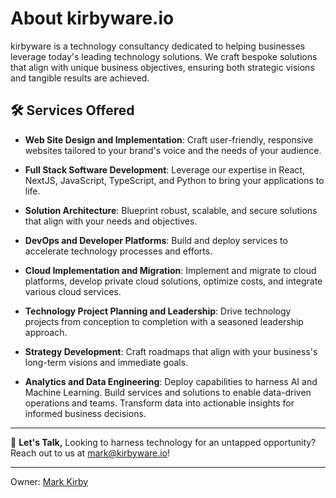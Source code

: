 # About kirbyware.io

kirbyware is a technology consultancy dedicated to helping businesses leverage today's leading technology solutions. We craft bespoke solutions that align with unique business objectives, ensuring both strategic visions and tangible results are achieved.

## 🛠 Services Offered

- **Web Site Design and Implementation**: Craft user-friendly, responsive websites tailored to your brand's voice and the needs of your audience.

- **Full Stack Software Development**: Leverage our expertise in React, NextJS, JavaScript, TypeScript, and Python to bring your applications to life.

- **Solution Architecture**: Blueprint robust, scalable, and secure solutions that align with your needs and objectives.

- **DevOps and Developer Platforms**: Build and deploy services to accelerate technology processes and efforts.

- **Cloud Implementation and Migration**: Implement and migrate to cloud platforms, develop private cloud solutions, optimize costs, and integrate various cloud services.

- **Technology Project Planning and Leadership**: Drive technology projects from conception to completion with a seasoned leadership approach.

- **Strategy Development**: Craft roadmaps that align with your business's long-term visions and immediate goals.

- **Analytics and Data Engineering**: Deploy capabilities to harness AI and Machine Learning. Build services and solutions to enable data-driven operations and teams. Transform data into actionable insights for informed business decisions.

---

💬 **Let's Talk,** 
Looking to harness technology for an untapped opportunity? Reach out to us at [mark@kirbyware.io](mailto:mark@kirbyware.io)!

---
Owner: [Mark Kirby](https://www.kirbymark.dev/about)
